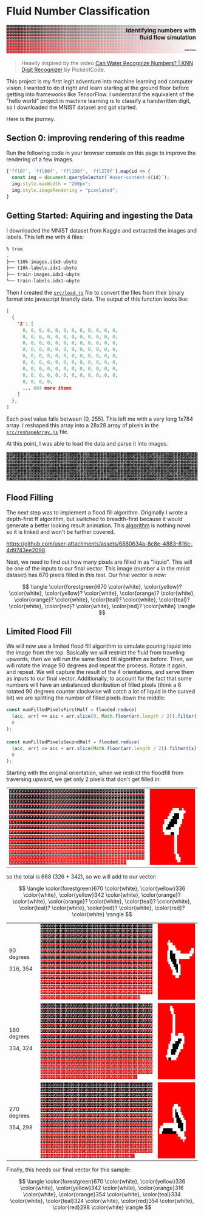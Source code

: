 # Fluid Number Classification

![Fluid Number Classification header](./doc/header.png)

> Heavily inspired by the video [Can Water Recognize Numbers? | KNN Digit Recognizer](https://youtu.be/CC4G_xKK2g8?si=6xTBuhwJq0d2OTho) by PickentCode.

This project is my first legit adventure into machine learning and computer vision. I wanted to do it right and learn starting at the ground floor before getting into frameworks like TensorFlow. I understand the equivalent of the "hello world" project in machine learning is to classify a handwritten digit, so I downloaded the MNIST dataset and got started.

Here is the journey.

<!-- <img src="input.png" width="400" height="400" style="image-rendering: pixelated; image-rendering: crisp-edges; -ms-interpolation-mode: nearest-neighbor;"> -->

## Section 0: improving rendering of this readme

Run the following code in your browser console on this page to improve the rendering of a few images.

```js
['ffl0f', 'ffl90f', 'ffl180f', 'ffl270f'].map(id => {
  const img = document.querySelector(`#user-content-${id}`);
  img.style.maxWidth = "200px";
  img.style.imageRendering = "pixelated";
}
```

## Getting Started: Aquiring and ingesting the Data

I downloaded the MNIST dataset from Kaggle and extracted the images and labels. This left me with 4 files:

```bash
% tree
.
├── t10k-images.idx3-ubyte
├── t10k-labels.idx1-ubyte
├── train-images.idx3-ubyte
└── train-labels.idx1-ubyte
```

Then I created the [`src/load.js`](./src/load.js) file to convert the files from their binary format into javascript friendly data. The output of this function looks like:

```json
[
  {
    '2': [
      0, 0, 0, 0, 0, 0, 0, 0, 0, 0, 0, 0,
      0, 0, 0, 0, 0, 0, 0, 0, 0, 0, 0, 0,
      0, 0, 0, 0, 0, 0, 0, 0, 0, 0, 0, 0,
      0, 0, 0, 0, 0, 0, 0, 0, 0, 0, 0, 0,
      0, 0, 0, 0, 0, 0, 0, 0, 0, 0, 0, 0,
      0, 0, 0, 0, 0, 0, 0, 0, 0, 0, 0, 0,
      0, 0, 0, 0, 0, 0, 0, 0, 0, 0, 0, 0,
      0, 0, 0, 0, 0, 0, 0, 0, 0, 0, 0, 0,
      0, 0, 0, 0,
      ... 684 more items
    ]
  },
]
```

Each pixel value falls between [0, 255]. This left me with a very long 1x784 array. I reshaped this array into a 28x28 array of pixels in the [`src/reshapeArray.js`](./src/reshapeArray.js) file.

At this point, I was able to load the data and parse it into images.

<!-- 67x10 grid of images -->

![mnist number grid](./doc/mnist-numbers.png)

## Flood Filling

The next step was to implement a flood fill algorithm. Originally I wrote a depth-first ff algorithm, but switched to breadth-first because it would generate a better looking result animation. This [algorithm](./src/floodFillLetter.js) is nothing novel so it is linked and won't be further covered.

https://github.com/user-attachments/assets/6880634a-8c8e-4883-816c-4d9743ee2098

Next, we need to find out how many pixels are filled in as "liquid". This will be one of the inputs to our final vector. This image (number `4` in the mnist dataset) has 670 pixels filled in this test. Our final vector is now:

$$
\langle
\color{forestgreen}670
\color{white},
\color{yellow}?
\color{white},
\color{yellow}?
\color{white},
\color{orange}?
\color{white},
\color{orange}?
\color{white},
\color{teal}?
\color{white},
\color{teal}?
\color{white},
\color{red}?
\color{white},
\color{red}?
\color{white}
\rangle
$$

## Limited Flood Fill

We will now use a limited flood fill algorithm to simulate pouring liquid into the image from the top. Basically we will restrict the fluid from traveling upwards, then we will run the same flood fill algorithm as before. Then, we will rotate the image 90 degrees and repeat the process. Rotate it again, and repeat. We will capture the result of the 4 orientations, and serve them as inputs to our final vector. Additionally, to account for the fact that some numbers will have an unbalanced distribution of filled pixels (think a 6 rotated 90 degrees counter clockwise will catch a lot of liquid in the curved bit) we are splitting the number of filled pixels down the middle:

```js
const numFilledPixelsFirstHalf = flooded.reduce(
  (acc, arr) => acc + arr.slice(0, Math.floor(arr.length / 2)).filter((x) => x).length,
  0
);

const numFilledPixelsSecondHalf = flooded.reduce(
  (acc, arr) => acc + arr.slice(Math.floor(arr.length / 2)).filter((x) => x).length,
  0
);
```

Starting with the original orientation, when we restrict the floodfill from traversing upward, we get only 2 pixels that don't get filled in:

<table>
<tr>
<td>

<img src="./doc/floodfill-limited-0.png" height='200'>

</td>
<td>

<img id="ffl0f" src="./doc/floodfill-limited-0-frame.png" height='200' width='200' style="image-rendering: pixelated; image-rendering: crisp-edges; -ms-interpolation-mode: nearest-neighbor;"/>

</td>
</tr>
</table>

so the total is 668 (326 + 342), so we will add to our vector:

$$
\langle
\color{forestgreen}670
\color{white},
\color{yellow}336
\color{white},
\color{yellow}342
\color{white},
\color{orange}?
\color{white},
\color{orange}?
\color{white},
\color{teal}?
\color{white},
\color{teal}?
\color{white},
\color{red}?
\color{white},
\color{red}?
\color{white}
\rangle
$$

<table>
<tr>
<td>
90 degrees

316, 354

</td>
<td>

<img src="./doc/floodfill-limited-90.png" height='200'>

</td>
<td>

<img id="ffl90f" src="./doc/floodfill-limited-90-frame.png" height='200' width='200' style="image-rendering: pixelated; image-rendering: crisp-edges; -ms-interpolation-mode: nearest-neighbor;"/>

</td>
</tr>
<tr>
<td>
180 degrees

334, 324

</td>
<td>

<img src="./doc/floodfill-limited-180.png" height='200'>

</td>
<td>

<img id="ffl180f" src="./doc/floodfill-limited-180-frame.png" height='200' width='200' style="image-rendering: pixelated; image-rendering: crisp-edges; -ms-interpolation-mode: nearest-neighbor;"/>

</td>
</tr>
<tr>
<td>
270 degrees

354, 298

</td>
<td>

<img src="./doc/floodfill-limited-270.png" height='200'>

</td>
<td>

<img id="ffl270f" src="./doc/floodfill-limited-270-frame.png" height='200' width='200' style="image-rendering: pixelated; image-rendering: crisp-edges; -ms-interpolation-mode: nearest-neighbor;"/>

</td>
</tr>
</table>

Finally, this heeds our final vector for this sample:

$$
\langle
\color{forestgreen}670
\color{white},
\color{yellow}336
\color{white},
\color{yellow}342
\color{white},
\color{orange}316
\color{white},
\color{orange}354
\color{white},
\color{teal}334
\color{white},
\color{teal}324
\color{white},
\color{red}354
\color{white},
\color{red}298
\color{white}
\rangle
$$